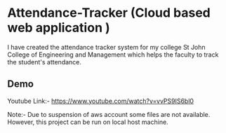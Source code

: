 # Attendance-Tracker (Cloud based web application )

I have created the attendance tracker system for my college St John College of Engineering and Management which helps the faculty to track the student's attendance. 

## Demo 
Youtube Link:- https://www.youtube.com/watch?v=vvPS9IS6bl0

Note:- Due to suspension of aws account some files are not available. However, this project can be run on local host machine.

